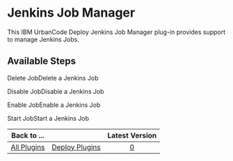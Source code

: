 
Jenkins Job Manager
===================


This IBM UrbanCode Deploy Jenkins Job Manager plug-in provides support to manage Jenkins Jobs.



Available Steps
---------------


Delete JobDelete a Jenkins Job


Disable JobDisable a Jenkins Job


Enable JobEnable a Jenkins Job


Start JobStart a Jenkins Job





|Back to ...||Latest Version|
| :---: | :---: | :---: |
|[All Plugins](../../index.md)|[Deploy Plugins](../README.md)|[0]()|

